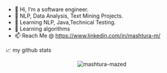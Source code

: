 - 👋 Hi, I’m a software engineer.
- 👀 NLP, Data Analysis, Text Mining Projects.
- 🌱 Learning NLP, Java,Technical Testing.
- 💞️ Learning algorithms
- 📫 Reach Me @ https://www.linkedin.com/in/mashtura-m/

📈 my github stats

<p align="center"> <img src="https://github-readme-stats.vercel.app/api?username=mashtura-mazed-sebpo&show_icons=true&theme=gotham" alt="mashtura-mazed" />





